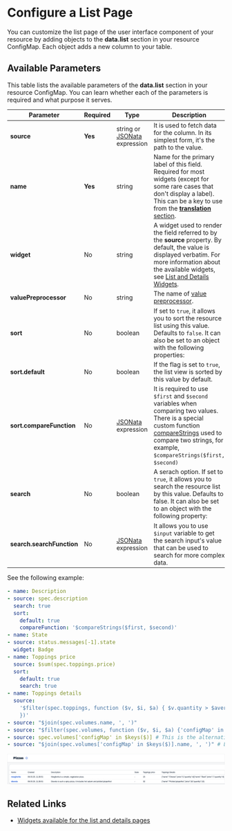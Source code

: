 # Configure a List Page

You can customize the list page of the user interface component of your resource by adding objects to the **data.list** section in your resource ConfigMap. Each object adds a new column to your table.

## Available Parameters

This table lists the available parameters of the **data.list** section in your resource ConfigMap. You can learn whether each of the parameters is required and what purpose it serves.

| Parameter                 | Required | Type                                           | Description                                                                                                                                                                                                                                                             |
| ------------------------- | -------- | ---------------------------------------------- | ----------------------------------------------------------------------------------------------------------------------------------------------------------------------------------------------------------------------------------------------------------------------- |
| **source**                | **Yes**  | string or [JSONata](100-jsonata.md) expression | It is used to fetch data for the column. In its simplest form, it's the path to the value.                                                                                                                                                                              |
| **name**                  | **Yes**  | string                                         | Name for the primary label of this field. Required for most widgets (except for some rare cases that don't display a label). This can be a key to use from the [**translation** section](150-translations.md).                                                          |
| **widget**                | No       | string                                         | A widget used to render the field referred to by the **source** property. By default, the value is displayed verbatim. For more information about the available widgets, see [List and Details Widgets](./50-list-and-details-widgets.md).                              |
| **valuePreprocessor**     | No       | string                                         | The name of [value preprocessor](130-additional-sections-resources.md#value-preprocessors).                                                                                                                                                                             |
| **sort**                  | No       | boolean                                        | If set to `true`, it allows you to sort the resource list using this value. Defaults to `false`. It can also be set to an object with the following properties:                                                                                                         |
| **sort.default**          | No       | boolean                                        | If the flag is set to `true`, the list view is sorted by this value by default.                                                                                                                                                                                         |
| **sort.compareFunction**  | No       | [JSONata](100-jsonata.md) expression           | It is required to use `$first` and `$second` variables when comparing two values. There is a special custom function [compareStrings](101-preset-functions.md#comparestrings-first-second) used to compare two strings, for example, `$compareStrings($first, $second)` |
| **search**                | No       | boolean                                        | A serach option. If set to `true`, it allows you to search the resource list by this value. Defaults to false. It can also be set to an object with the following property:                                                                                             |
| **search.searchFunction** | No       | [JSONata](100-jsonata.md) expression           | It allows you to use `$input` variable to get the search input's value that can be used to search for more complex data.                                                                                                                                                |

See the following example:

```yaml
- name: Description
- source: spec.description
  search: true
  sort:
    default: true
    compareFunction: '$compareStrings($first, $second)'
- name: State
- source: status.messages[-1].state
  widget: Badge
- name: Toppings price
  source: $sum(spec.toppings.price)
  sort:
    default: true
    search: true
- name: Toppings details
  source:
    '$filter(spec.toppings, function ($v, $i, $a) { $v.quantity > $average($a.quantity)
    })'
- source: "$join(spec.volumes.name, ', ')"
- source: "$filter(spec.volumes, function ($v, $i, $a) {'configMap' in $keys($v)})" # List the array of volume objects that have a ConfigMap
- source: spec.volumes['configMap' in $keys($)] # This is the alternative way of listing the array of volume objects that have a ConfigMap
- source: "$join(spec.volumes['configMap' in $keys($)].name, ', ')" # List volume names of volumes that have a ConfigMap
```

<img src="./assets/listColumns.png" alt="Example of list column">

## Related Links

- [Widgets available for the list and details pages](./50-list-and-details-widgets.md)
